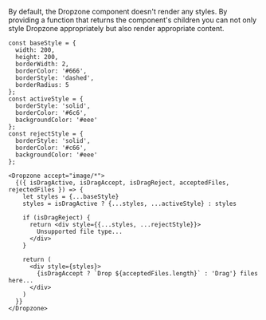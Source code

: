 By default, the Dropzone component doesn't render any styles. By providing a function that returns the component's children you can not only style Dropzone appropriately but also render appropriate content.

```
const baseStyle = {
  width: 200,
  height: 200,
  borderWidth: 2,
  borderColor: '#666',
  borderStyle: 'dashed',
  borderRadius: 5
};
const activeStyle = {
  borderStyle: 'solid',
  borderColor: '#6c6',
  backgroundColor: '#eee'
};
const rejectStyle = {
  borderStyle: 'solid',
  borderColor: '#c66',
  backgroundColor: '#eee'
};

<Dropzone accept="image/*">
  {({ isDragActive, isDragAccept, isDragReject, acceptedFiles, rejectedFiles }) => {
    let styles = {...baseStyle}
    styles = isDragActive ? {...styles, ...activeStyle} : styles
    
    if (isDragReject) {
      return <div style={{...styles, ...rejectStyle}}>
        Unsupported file type...
      </div>
    } 
          
    return (
      <div style={styles}>
        {isDragAccept ? `Drop ${acceptedFiles.length}` : 'Drag'} files here...
      </div>
    )
  }}
</Dropzone>
```
